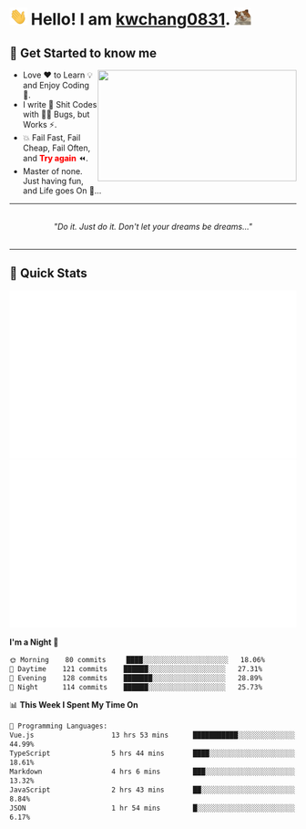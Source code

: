 <h1> <img src="./assets/hi.gif" height="30px"> Hello! I am <a href="https://github.com/kwchang0831">kwchang0831</a>. <img src="./assets/cool-cat.gif" height="30px"> </h1>
</h1>

## 🎉 Get Started to know me

<a href="#"><img align="right" src="https://media.tenor.com/S5qCffxIFdUAAAAC/the-muppet-kermit-the-frog.gif" width="349" height="195" /></a>

- Love ❤️ to Learn 💡 and Enjoy Coding 🤗.
- I write 💩 Shit Codes with 🐛🐛 Bugs, but Works ⚡️.
- 💥 Fail Fast, Fail Cheap, Fail Often, and <span style="color:red;font-weight:800;">Try again</span> ⏪️.
- Master of none. Just having fun, and Life goes On 🌱...

<hr/>
<br/>
<div align="center">
<i>"Do it. Just do it. Don't let your dreams be dreams..." </i>
</div>
<br/>
<hr/>

## 🙈 Quick Stats

![](https://raw.githubusercontent.com/kwchang0831/kwchang0831/output/generated/overview.svg)
![](https://raw.githubusercontent.com/kwchang0831/kwchang0831/output/generated/languages.svg)

<!--START_SECTION:waka-->
**I'm a Night 🦉** 

```text
🌞 Morning    80 commits     ████░░░░░░░░░░░░░░░░░░░░░   18.06% 
🌆 Daytime    121 commits    ██████░░░░░░░░░░░░░░░░░░░   27.31% 
🌃 Evening    128 commits    ███████░░░░░░░░░░░░░░░░░░   28.89% 
🌙 Night      114 commits    ██████░░░░░░░░░░░░░░░░░░░   25.73%

```


📊 **This Week I Spent My Time On** 

```text
💬 Programming Languages: 
Vue.js                   13 hrs 53 mins      ███████████░░░░░░░░░░░░░░   44.99% 
TypeScript               5 hrs 44 mins       ████░░░░░░░░░░░░░░░░░░░░░   18.61% 
Markdown                 4 hrs 6 mins        ███░░░░░░░░░░░░░░░░░░░░░░   13.32% 
JavaScript               2 hrs 43 mins       ██░░░░░░░░░░░░░░░░░░░░░░░   8.84% 
JSON                     1 hr 54 mins        █░░░░░░░░░░░░░░░░░░░░░░░░   6.17%

```


<!--END_SECTION:waka-->
